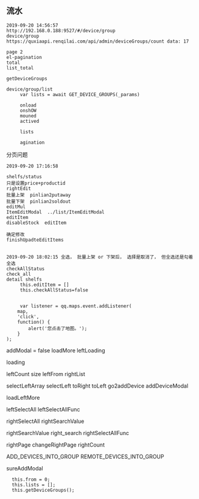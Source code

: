 ## 流水
```
2019-09-20 14:56:57
http://192.168.0.188:9527/#/device/group
device/group  https://quxiaapi.renqilai.com/api/admin/deviceGroups/count data: 17

page 2
el-pagination
total
list_total

getDeviceGroups

device/group/list
     var lists = await GET_DEVICE_GROUPS(_params)

     onload
     onshOW
     mouned
     actived

     lists

     agination
```
分页问题


```
2019-09-20 17:16:58

shelfs/status
只是设置price+productid
rightEdit
批量上架  pinlian2putaway
批量下架  pinlian2soldout
editMul
ItemEditModal  ../list/ItemEditModal
editItem
disableStock  editItem

确定修改
finishUpadteEditItems


2019-09-20 18:02:15 全选， 批量上架 or 下架后， 选择是取消了， 但全选还是勾着
全选
checkAllStatus
check_all
detail shelfs
     this.editItem = []
     this.checkAllStatus=false


     var listener = qq.maps.event.addListener(
    map,
    'click',
    function() {
        alert('您点击了地图。');
    }
);
```

addModal = false
loadMore
leftLoading

loading

leftCount
size
leftFrom
rightList

selectLeftArray
selectLeft
toRight
toLeft 
go2addDevice addDeviceModal

loadLeftMore 

leftSelectAll
leftSelectAllFunc

rightSelectAll
rightSearchValue

rightSearchValue
right_search
rightSelectAllFunc

rightPage
changeRightPage
rightCount

ADD_DEVICES_INTO_GROUP
REMOTE_DEVICES_INTO_GROUP

sureAddModal

      this.from = 0;
      this.lists = [];
      this.getDeviceGroups();

  